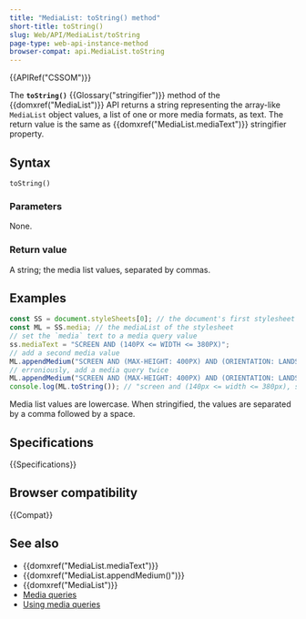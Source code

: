 ```yaml
---
title: "MediaList: toString() method"
short-title: toString()
slug: Web/API/MediaList/toString
page-type: web-api-instance-method
browser-compat: api.MediaList.toString
---
```


{{APIRef("CSSOM")}}

The **`toString()`** {{Glossary("stringifier")}} method of the {{domxref("MediaList")}} API returns a string representing the array-like `MediaList` object values, a list of one or more media formats, as text. The return value is the same as {{domxref("MediaList.mediaText")}} stringifier property.

## Syntax

```js-nolint
toString()
```

### Parameters

None.

### Return value

A string; the media list values, separated by commas.

## Examples

```js
const SS = document.styleSheets[0]; // the document's first stylesheet
const ML = SS.media; // the mediaList of the stylesheet
// set the `media` text to a media query value
ss.mediaText = "SCREEN AND (140PX <= WIDTH <= 380PX)";
// add a second media value
ML.appendMedium("SCREEN AND (MAX-HEIGHT: 400PX) AND (ORIENTATION: LANDSCAPE))");
// erroniously, add a media query twice
ML.appendMedium("SCREEN AND (MAX-HEIGHT: 400PX) AND (ORIENTATION: LANDSCAPE))");
console.log(ML.toString()); // "screen and (140px <= width <= 380px), screen and (max-height: 400px) and (orientation: landscape)"
```

Media list values are lowercase. When stringified, the values are separated by a comma followed by a space.

## Specifications

{{Specifications}}

## Browser compatibility

{{Compat}}

## See also

- {{domxref("MediaList.mediaText")}}
- {{domxref("MediaList.appendMedium()")}}
- {{domxref("MediaList")}}
- [Media queries](/en-US/docs/Web/CSS/CSS_media_queries)
- [Using media queries](/en-US/docs/Web/CSS/CSS_media_queries/Using_media_queries)
